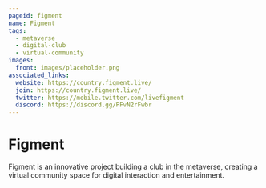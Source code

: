 ```yaml
---
pageid: figment
name: Figment
tags:
  - metaverse
  - digital-club
  - virtual-community
images:
  front: images/placeholder.png
associated_links:
  website: https://country.figment.live/
  join: https://country.figment.live/
  twitter: https://mobile.twitter.com/livefigment
  discord: https://discord.gg/PFvN2rFwbr
---
```


# Figment

Figment is an innovative project building a club in the metaverse, creating a virtual community space for digital interaction and entertainment.
